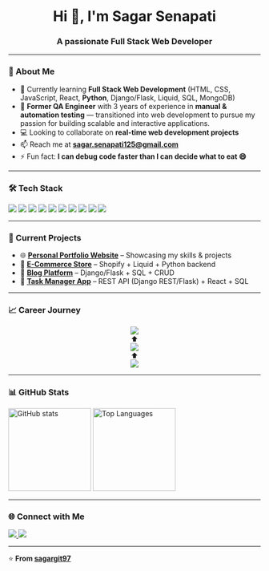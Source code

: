 <h1 align="center">Hi 👋, I'm Sagar Senapati</h1>
<h3 align="center">A passionate Full Stack Web Developer</h3>

---

### 🚀 About Me
- 🌱 Currently learning **Full Stack Web Development** (HTML, CSS, JavaScript, React, **Python**, Django/Flask, Liquid, SQL, MongoDB)
- 🏢 **Former QA Engineer** with 3 years of experience in **manual & automation testing** — transitioned into web development to pursue my passion for building scalable and interactive applications.
- 💻 Looking to collaborate on **real-time web development projects**
- 📫 Reach me at **sagar.senapati125@gmail.com**
- ⚡ Fun fact: **I can debug code faster than I can decide what to eat 😄**

---

### 🛠 Tech Stack
<p align="left">
  <img src="https://img.shields.io/badge/HTML5-E34F26?style=for-the-badge&logo=html5&logoColor=white"/>
  <img src="https://img.shields.io/badge/CSS3-1572B6?style=for-the-badge&logo=css3&logoColor=white"/>
  <img src="https://img.shields.io/badge/JavaScript-F7DF1E?style=for-the-badge&logo=javascript&logoColor=black"/>
  <img src="https://img.shields.io/badge/React-20232A?style=for-the-badge&logo=react&logoColor=61DAFB"/>
  <img src="https://img.shields.io/badge/Python-3776AB?style=for-the-badge&logo=python&logoColor=white"/>
  <img src="https://img.shields.io/badge/Django-092E20?style=for-the-badge&logo=django&logoColor=white"/>
  <img src="https://img.shields.io/badge/Flask-000000?style=for-the-badge&logo=flask&logoColor=white"/>
  <img src="https://img.shields.io/badge/Liquid-7AB55C?style=for-the-badge&logo=shopify&logoColor=white"/>
  <img src="https://img.shields.io/badge/SQL-003B57?style=for-the-badge&logo=sqlite&logoColor=white"/>
  <img src="https://img.shields.io/badge/MongoDB-4EA94B?style=for-the-badge&logo=mongodb&logoColor=white"/>
</p>

---

### 📂 Current Projects
- 🌐 **[Personal Portfolio Website](https://github.com/sagargit97/portfolio)** – Showcasing my skills & projects  
- 🛒 **[E-Commerce Store](https://github.com/sagargit97/ecommerce-app)** – Shopify + Liquid + Python backend  
- 📑 **[Blog Platform](https://github.com/sagargit97/blog-app)** – Django/Flask + SQL + CRUD  
- 🎯 **[Task Manager App](https://github.com/sagargit97/task-manager)** – REST API (Django REST/Flask) + React + SQL

---

### 📈 Career Journey
<p align="center">
  <img src="https://img.shields.io/badge/Full%20Stack%20Web%20Developer-%2300C853?style=for-the-badge&logo=visualstudiocode&logoColor=white"/>
  <br>⬆<br>
  <img src="https://img.shields.io/badge/Shopify%20Frontend%20Developer-%23634E86?style=for-the-badge&logo=shopify&logoColor=white"/>
  <br>⬆<br>
  <img src="https://img.shields.io/badge/Automation%20&%20Manual%20Test%20Engineer-%23FF6F00?style=for-the-badge&logo=testing-library&logoColor=white"/>
</p>

---

### 📊 GitHub Stats
<p align="left">
  <img src="https://github-readme-stats.vercel.app/api?username=sagargit97&show_icons=true&theme=tokyonight" alt="GitHub stats" height="165"/>
  <img src="https://github-readme-stats.vercel.app/api/top-langs/?username=sagargit97&layout=compact&theme=tokyonight" alt="Top Languages" height="165"/>
</p>

---

### 🌐 Connect with Me
<p align="left">
  <a href="https://www.linkedin.com/in/sagar-senapati" target="_blank">
    <img src="https://img.shields.io/badge/LinkedIn-0077B5?style=for-the-badge&logo=linkedin&logoColor=white"/>
  </a>
  <a href="mailto:sagar.senapati125@gmail.com">
    <img src="https://img.shields.io/badge/Email-D14836?style=for-the-badge&logo=gmail&logoColor=white"/>
  </a>
</p>

---

⭐️ **From [sagargit97](https://github.com/sagargit97)**

